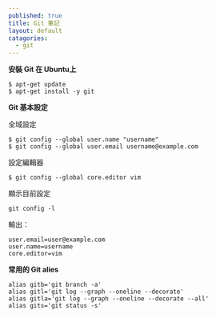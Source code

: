 ```yaml
---
published: true
title: Git 筆記
layout: default
catagories:
  - git
---
```


**安裝 Git 在 Ubuntu上**

```
$ apt-get update
$ apt-get install -y git
```
**Git 基本設定**

全域設定

```
$ git config --global user.name "username"
$ git config --global user.email username@example.com
```

設定編輯器

```
$ git config --global core.editor vim
```


顯示目前設定

```
git config -l
```

輸出：

```
user.email=user@example.com
user.name=username
core.editor=vim
```

**常用的 Git alies**

```
alias gitb='git branch -a'
alias gitl='git log --graph --oneline --decorate'
alias gitla='git log --graph --oneline --decorate --all'
alias gits='git status -s'
```


